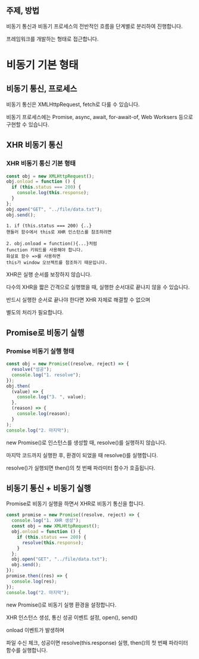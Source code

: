 ## 주제, 방법

비동기 통신과 비동기 프로세스의 전반적인 흐름을 단계별로 분리하여 진행합니다.

프레임워크를 개발하는 형태로 접근합니다.

# 비동기 기본 형태

## 비동기 통신, 프로세스

비동기 통신은 XMLHttpRequest, fetch로 다룰 수 있습니다.

비동기 프로세스에는 Promise, async, await, for-await-of, Web Worksers 등으로 구현할 수 있습니다.

## XHR 비동기 통신

### XHR 비동기 통신 기본 형태

```js
const obj = new XMLHttpRequest();
obj.onload = function () {
  if (this.status === 200) {
    console.log(this.response);
  }
};
obj.open("GET", "../file/data.txt");
obj.send();
```

    1. if (this.status === 200) {..}
    핸들러 함수에서 this로 XHR 인스턴스를 참조하려면

    2. obj.onload = function(){...}처럼
    function 키워드를 사용해야 합니다.
    화살표 함수 =>를 사용하면
    this가 window 오브젝트를 참조하기 때문입니다.

XHR은 실행 순서를 보장하지 않습니다.

다수의 XHR을 짧은 간격으로 실행했을 때, 실행한 순서대로 끝나지 않을 수 있습니다.

반드시 실행한 순서로 끝나야 한다면 XHR 자체로 해결할 수 없으며

별도의 처리가 필요합니다.

## Promise로 비동기 실행

### Promise 비동기 실행 형태

```js
const obj = new Promise((resolve, reject) => {
  resolve("성공");
  console.log("1. resolve");
});
obj.then(
  (value) => {
    console.log("3. ", value);
  },
  (reason) => {
    console.log(reason);
  }
);
console.log("2. 마지막");
```

new Promise()로 인스턴스를 생성할 때, resolve()를 실행하지 않습니다.

마지막 코드까지 실행한 후, 환경이 되었을 때 resolve()를 실행합니다.

resolve()가 실행되면 then()의 첫 번째 파라미터 함수가 호출됩니다.

## 비동기 통신 + 비동기 실행

Promise로 비동기 실행을 하면서 XHR로 비동기 통신을 합니다.

```js
const promise = new Promise((resolve, reject) => {
  console.log("1. XHR 생성");
  const obj = new XMLHttpRequest();
  obj.onload = function () {
    if (this.status === 200) {
      resolve(this.response);
    }
  };
  obj.open("GET", "../file/data.txt");
  obj.send();
});
promise.then((res) => {
  console.log(res);
});
console.log("2. 마지막");
```

new Promise()로 비동기 실행 환경을 설정합니다.

XHR 인스턴스 생성, 통신 성공 이벤트 설정, open(), send()

onload 이벤트가 발생하며

파일 수신 체크, 성공이면 resolve(this.response) 실행, then()의 첫 번째 파라미터 함수를 실행합니다.

